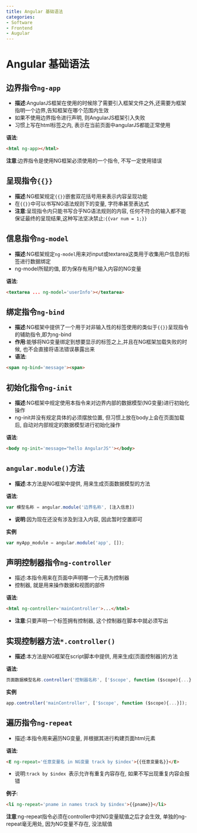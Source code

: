 ```yaml
---
title: Angular 基础语法
categories:
- Software
- Frontend
- Augular
---
```

# Angular 基础语法

## 边界指令`ng-app`

- **描述**:AngularJS框架在使用的时候除了需要引入框架文件之外,还需要为框架指明一个边界,告知框架在哪个范围内生效
- 如果不使用边界指令进行声明, 则AngularJS框架引入失败
- 习惯上写在html标签之内, 表示在当前页面中angularJS都能正常使用

**语法**:

```html
<html ng-app></html>
```

**注意**:边界指令是使用NG框架必须使用的一个指令, 不写一定使用错误

## 呈现指令`{{}}`

- **描述**:NG框架规定`{{}}`嵌套双花括号用来表示内容呈现功能
- 在`{{}}`中可以书写NG语法规则下的变量, 字符串甚至表达式
- **注意**:呈现指令内只能书写合乎NG语法规则的内容, 任何不符合的输入都不能保证最终的呈现结果,这种写法坚决禁止:`{{var num = 1;}}`

## 信息指令`ng-model`

- **描述**:NG框架规定`ng-model`用来对input或textarea这类用于收集用户信息的标签进行数据绑定
- ng-model所赋的值, 即为保存有用户输入内容的NG变量

**语法**:

```html
<textarea ... ng-model='userInfo'></textarea>
```

## 绑定指令`ng-bind`

- **描述**:NG框架中提供了一个用于对非输入性的标签使用的类似于`{{}}`呈现指令的辅助指令,即为ng-bind
- **作用**:能够将NG变量绑定到想要显示的标签之上,并且在NG框架加载失败的时候, 也不会直接将语法错误暴露出来
- **语法**:

```html
<span ng-bind='message'><span>
```

## 初始化指令`ng-init`

- **描述**:NG框架中规定使用本指令来对边界内部的数据模型(NG变量)进行初始化操作
- ng-init并没有规定具体的必须摆放位置, 但习惯上放在body上会在页面加载后, 自动对内部规定的数据模型进行初始化操作

**语法**:

```html
<body ng-init='message="hello AngularJS"'></body>
```

## `angular.module()`方法

- **描述**:本方法是NG框架中提供, 用来生成页面数据模型的方法

**语法**:

```js
var 模型名称 = angular.module('边界名称', [注入信息])
```

- **说明**:因为现在还没有涉及到注入内容, 因此暂时空置即可

**实例**

```js
var myApp_module = angular.module('app', []);
```

## 声明控制器指令`ng-controller`

- 描述:本指令用来在页面中声明哪一个元素为控制器
- 控制器, 就是用来操作数据和视图的部件

**语法**:

```html
<html ng-controller='mainController'>...</html>
```

- **注意**:只要声明一个标签拥有控制器, 这个控制器在脚本中就必须写出

## 实现控制器方法`*.controller()`

- **描述**:本方法是NG框架在script脚本中提供, 用来生成[页面控制器]的方法

**语法**:

```js
页面数据模型名称.controller('控制器名称', ['$scope', function ($scope){...}]);
```

**实例**

```js
app.controller('mainController', ['$scope', function ($scope){...}]);
```

## 遍历指令`ng-repeat`

- 描述:本指令用来遍历NG变量, 并根据其进行构建页面html元素

**语法**:

```html
<E ng-repeat='任意变量名 in NG变量 track by $index'>{{任意变量名}}</E>
```

- 说明:`track by $index `表示允许有重复内容存在, 如果不写出现重复内容会报错

**例子**:

```html
<li ng-repeat='pname in names track by $index'>{{pname}}</li>
```

**注意**:ng-repeat指令必须在controller中对NG变量赋值之后才会生效, 单独的ng-repeat毫无用处, 因为NG变量不存在, 没法赋值

